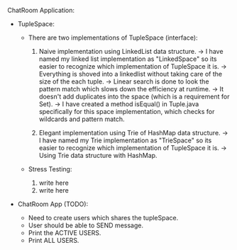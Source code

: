 ChatRoom Application: 
 - TupleSpace:
   + There are two implementations of TupleSpace (interface):
     1. Naive implementation using LinkedList data structure.
        -> I have named my linked list implementation as "LinkedSpace" so its 
        easier to recognize which implementation of TupleSpace it is. 
        -> Everything is shoved into a linkedlist without taking care of the 
        size of the each tuple. 
        -> Linear search is done to look the pattern match which slows down 
        the efficiency at runtime. 
        -> It doesn't add duplicates into the space (which is a requirement 
        for Set).
        -> I have created a method isEqual() in Tuple.java specifically for 
        this space implementation, which checks for wildcards and pattern match.
           
     2. Elegant implementation using Trie of HashMap data structure.
        -> I have named my Trie implementation as "TrieSpace" so its easier to
         recognize which implementation of TupleSpace it is. 
        -> Using Trie data structure with HashMap.  
         
   + Stress Testing:
     1. write here
     2. write here
     
 - ChatRoom App (TODO):
   + Need to create users which shares the tupleSpace.
   + User should be able to SEND message.
   + Print the ACTIVE USERS.
   + Print ALL USERS.
